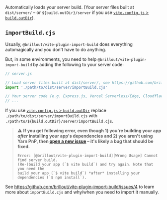 Automatically loads your server build. (Your server files built at `dist/server/` &ndash; or `${build.outDir}/server` if you use [`vite.config.js` > `build.outDir`](https://vitejs.dev/config/build-options.html#build-outdir)).

## `importBuild.cjs`

Usually, `@brillout/vite-plugin-import-build` does everything automagically and you don't have to do anything.

But, in some environments, you need to help `@brillout/vite-plugin-import-build` by adding the following to your server code:

```js
// server.js

// Load server files built at dist/server/, see https://github.com/brillout/vite-plugin-import-build#importbuildcjs
import './path/to/dist/server/importBuild.cjs'

// Your server code (e.g. Express.js, Vercel Serverless/Edge, Cloudflare Worker, ...)
// ...
```

If you use [`vite.config.js` > `build.outDir`](https://vitejs.dev/config/build-options.html#build-outdir) replace `./path/to/dist/server/importBuild.cjs` with `./path/to/${build.outDir}/server/importBuild.cjs`.

> ⚠️ **If you get following error, even though 1) you're building your app _after_ installing your app's dependencies and 2) you aren't using Yarn PnP, then [open a new issue](https://github.com/brillout/vite-plugin-import-build/issues/new) &ndash; it's likely a bug that should be fixed.**
>
> ```
> Error: [@brillout/vite-plugin-import-build][Wrong Usage] Cannot find server build.
> (Re-)build your app (`$ vite build`) and try again. Note that you need the
> build your app (`$ vite build`) *after* installing your dependencies (`$ npm install`).
> ```

See https://github.com/brillout/vite-plugin-import-build/issues/4 to learn more about `importBuild.cjs` and why/when you need to import it manually.
